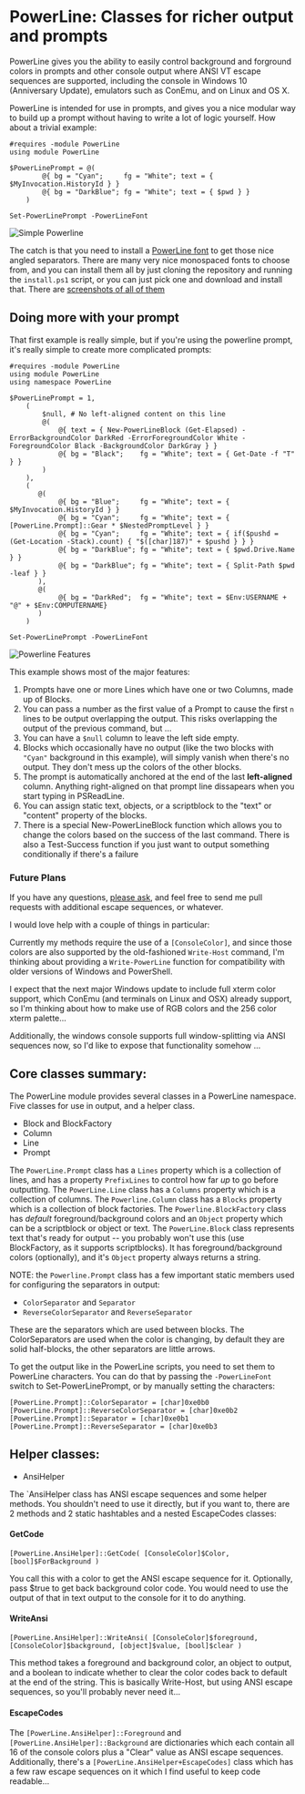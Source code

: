# PowerLine: Classes for richer output and prompts

PowerLine gives you the ability to easily control background and forground colors
in prompts and other console output where ANSI VT escape sequences are supported,
including the console in Windows 10 (Anniversary Update), emulators such as ConEmu, and
on Linux and OS X.

PowerLine is intended for use in prompts, and gives you a nice modular way to
build up a prompt without having to write a lot of logic yourself.
How about a trivial example:

```posh
#requires -module PowerLine
using module PowerLine

$PowerLinePrompt = @(
        @{ bg = "Cyan";     fg = "White"; text = { $MyInvocation.HistoryId } }
        @{ bg = "DarkBlue"; fg = "White"; text = { $pwd } }
    )

Set-PowerLinePrompt -PowerLineFont
```

![Simple Powerline](https://github.com/Jaykul/PowerLine/raw/media/simple_powerline.png)

The catch is that you need to install a [PowerLine font](https://github.com/PowerLine/fonts)
to get those nice angled separators. There are many very nice monospaced fonts to choose from,
and you can install them all by just cloning the repository and running the `install.ps1` script,
or you can just pick one and download and install that.
There are [screenshots of all of them](https://github.com/powerline/fonts/blob/master/samples/All.md)


## Doing more with your prompt

That first example is really simple, but if you're using the powerline prompt,
it's really simple to create more complicated prompts:

```posh
#requires -module PowerLine
using module PowerLine
using namespace PowerLine

$PowerLinePrompt = 1,
    (
        $null, # No left-aligned content on this line
        @(
            @{ text = { New-PowerLineBlock (Get-Elapsed) -ErrorBackgroundColor DarkRed -ErrorForegroundColor White -ForegroundColor Black -BackgroundColor DarkGray } }
            @{ bg = "Black";    fg = "White"; text = { Get-Date -f "T" } }
        )
    ),
    (
       @(
            @{ bg = "Blue";     fg = "White"; text = { $MyInvocation.HistoryId } }
            @{ bg = "Cyan";     fg = "White"; text = { [PowerLine.Prompt]::Gear * $NestedPromptLevel } }
            @{ bg = "Cyan";     fg = "White"; text = { if($pushd = (Get-Location -Stack).count) { "$([char]187)" + $pushd } } }
            @{ bg = "DarkBlue"; fg = "White"; text = { $pwd.Drive.Name } }
            @{ bg = "DarkBlue"; fg = "White"; text = { Split-Path $pwd -leaf } }
       ),
       @(
            @{ bg = "DarkRed";  fg = "White"; text = $Env:USERNAME + "@" + $Env:COMPUTERNAME}
       )
    )

Set-PowerLinePrompt -PowerLineFont
```

![Powerline Features](https://github.com/Jaykul/PowerLine/raw/media/powerline_features.png)

This example shows most of the major features:

1. Prompts have one or more Lines which have one or two Columns, made up of Blocks.
2. You can pass a number as the first value of a Prompt to cause the first `n` lines to be output overlapping the output.
This risks overlapping the output of the previous command, but ...
3. You can have a `$null` column to leave the left side empty.
4. Blocks which occasionally have no output (like the two blocks with `"Cyan"` background in this example),
 will simply vanish when there's no output. They don't mess up the colors of the other blocks.
5. The prompt is automatically anchored at the end of the last **left-aligned** column.
 Anything right-aligned on that prompt line dissapears when you start typing in PSReadLine.
6. You can assign static text, objects, or a scriptblock to the "text" or "content" property of the blocks.
7. There is a special New-PowerLineBlock function which allows you to change the colors based on the success of the last command.
 There is also a Test-Success function if you just want to output something conditionally if there's a failure

### Future Plans

If you have any questions, [please ask](https://github.com/jaykul/PowerLine/issues),
and feel free to send me pull requests with additional escape sequences, or whatever.

I would love help with a couple of things in particular:

Currently my methods require the use of a `[ConsoleColor]`, and since those colors
are also supported by the old-fashioned `Write-Host` command, I'm thinking about
providing a `Write-PowerLine` function for compatibility with older versions of Windows and PowerShell.

I expect that the next major Windows update to include full xterm color support,
which ConEmu (and terminals on Linux and OSX) already support, so I'm thinking about
how to make use of RGB colors and the 256 color xterm palette...

Additionally, the windows console supports full window-splitting via ANSI sequences now,
so I'd like to expose that functionality somehow ...

## Core classes summary:

The PowerLine module provides several classes in a PowerLine namespace. Five classes for use in output, and a helper class.

* Block and BlockFactory
* Column
* Line
* Prompt

The `PowerLine.Prompt` class has a `Lines` property which is a collection of lines,
and has a property `PrefixLines` to control how far _up_ to go before outputting.
The `PowerLine.Line` class has a `Columns` property which is a collection of columns.
The `Powerline.Column` class has a `Blocks` property which is a collection of block factories.
The `Powerline.BlockFactory` class has _default_ foreground/background colors and
  an `Object` property which can be a scriptblock or object or text.
The `PowerLine.Block` class represents text that's ready for output -- you probably won't use this (use BlockFactory, as it supports scriptblocks).
It has foreground/background colors (optionally), and it's `Object` property always returns a string.


NOTE: the `Powerline.Prompt` class has a few important static members used for configuring the separators in output:

* `ColorSeparator` and `Separator`
* `ReverseColorSeparator` and `ReverseSeparator`

These are the separators which are used between blocks. The ColorSeparators are used when the color is changing,
by default they are solid half-blocks, the other separators are little arrows.

To get the output like in the PowerLine scripts, you need to set them to PowerLine characters.
You can do that by passing the `-PowerLineFont` switch to Set-PowerLinePrompt, or by manually setting the characters:

```posh
[PowerLine.Prompt]::ColorSeparator = [char]0xe0b0
[PowerLine.Prompt]::ReverseColorSeparator = [char]0xe0b2
[PowerLine.Prompt]::Separator = [char]0xe0b1
[PowerLine.Prompt]::ReverseSeparator = [char]0xe0b3
```


## Helper classes: ##

* AnsiHelper

The `AnsiHelper class has ANSI escape sequences and some helper methods. You shouldn't need to use it directly, but if you want to, there are 2 methods and 2 static hashtables and a nested EscapeCodes classes:

#### GetCode

```posh
[PowerLine.AnsiHelper]::GetCode( [ConsoleColor]$Color, [bool]$ForBackground )
```

You call this with a color to get the ANSI escape sequence for it. Optionally, pass $true to get back background color code. You would need to use the output of that in text output to the console for it to do anything.

#### WriteAnsi

```posh
[PowerLine.AnsiHelper]::WriteAnsi( [ConsoleColor]$foreground, [ConsoleColor]$background, [object]$value, [bool]$clear )
```

This method takes a foreground and background color, an object to output,
and a boolean to indicate whether to clear the color codes back to default at the end of the string.
This is basically Write-Host, but using ANSI escape sequences, so you'll probably never need it...

#### EscapeCodes

The `[PowerLine.AnsiHelper]::Foreground` and `[PowerLine.AnsiHelper]::Background` are dictionaries
which each contain all 16 of the console colors plus a "Clear" value as ANSI escape sequences.
Additionally, there's a `[PowerLine.AnsiHelper+EscapeCodes]` class which has a few raw
escape sequences on it which I find useful to keep code readable...